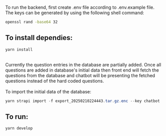 To run the backend, first create .env file according to .env.example file.\
The keys can be generated by using the following shell command:
```bash
openssl rand -base64 32
```
## To install dependies:
```powershell
yarn install
```

<br/>
Currently the question entries in the database are partially added. Once all questions are added in database's initial data then front end will fetch the questions from the database and chatbot will be presenting the fetched questions instead of the hard coded questions.<br/><br/>
To import the initial data of the database:

```powershell
yarn strapi import -f export_20250210224443.tar.gz.enc --key chatbot
```


## To run:
```powershell
yarn develop
```